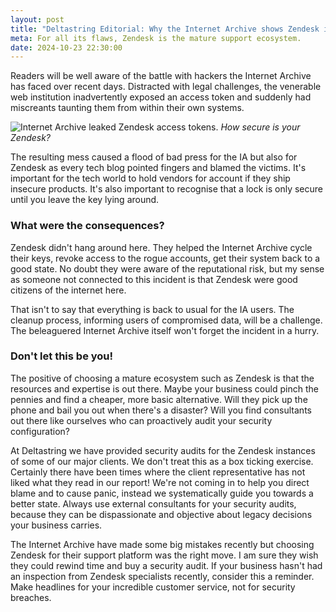 ```yaml
---
layout: post
title: "Deltastring Editorial: Why the Internet Archive shows Zendesk is still the right choice"
meta: For all its flaws, Zendesk is the mature support ecosystem.
date: 2024-10-23 22:30:00
---
```


Readers will be well aware of the battle with hackers the Internet Archive has faced over recent days. Distracted with legal challenges, the venerable web institution inadvertently exposed an access token and suddenly had miscreants taunting them from within their own systems.


<p><img src="https://deltastring.com/public/img/postman.jpeg" alt="Internet Archive leaked Zendesk access tokens." style="mix-blend-mode: darken;">
<em>How secure is your Zendesk?</em></p>

The resulting mess caused a flood of bad press for the IA but also for Zendesk as every tech blog pointed fingers and blamed the victims. It's important for the tech world to hold vendors for account if they ship insecure products. It's also important to recognise that a lock is only secure until you leave the key lying around.<!--excerpt-end-->

### What were the consequences?

Zendesk didn't hang around here. They helped the Internet Archive cycle their keys, revoke access to the rogue accounts, get their system back to a good state. No doubt they were aware of the reputational risk, but my sense as someone not connected to this incident is that Zendesk were good citizens of the internet here.

That isn't to say that everything is back to usual for the IA users. The cleanup process, informing users of compromised data, will be a challenge. The beleaguered Internet Archive itself won't forget the incident in a hurry.

### Don't let this be you!

The positive of choosing a mature ecosystem such as Zendesk is that the resources and expertise is out there. Maybe your business could pinch the pennies and find a cheaper, more basic alternative. Will they pick up the phone and bail you out when there's a disaster? Will you find consultants out there like ourselves who can proactively audit your security configuration?

At Deltastring we have provided security audits for the Zendesk instances of some of our major clients. We don't treat this as a box ticking exercise. Certainly there have been times where the client representative has not liked what they read in our report! We're not coming in to help you direct blame and to cause panic, instead we systematically guide you towards a better state. Always use external consultants for your security audits, because they can be dispassionate and objective about legacy decisions your business carries.

The Internet Archive have made some big mistakes recently but choosing Zendesk for their support platform was the right move. I am sure they wish they could rewind time and buy a security audit. If your business hasn't had an inspection from Zendesk specialists recently, consider this a reminder. Make headlines for your incredible customer service, not for security breaches.